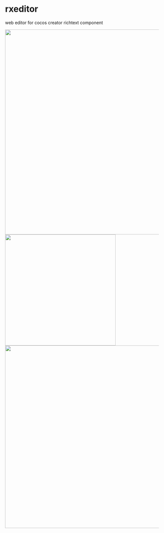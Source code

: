 # rxeditor
web editor for cocos creator richtext component

<img width="669" alt="" src="https://github.com/vinrexy/rxeditor/assets/9312506/6ab1d471-609a-467e-be8a-50a05d811ed9">

<img width="362" alt="" src="https://github.com/vinrexy/rxeditor/assets/9312506/49adf9f6-67a2-4ffe-8771-c4db5e94ed4c">

<img width="596" alt="" src="https://github.com/vinrexy/rxeditor/assets/9312506/b0c8e5d2-d175-44ce-8139-83bfe857bf5a">
